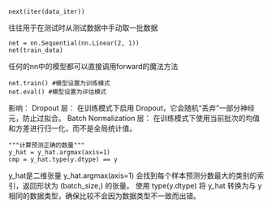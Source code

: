 
```
next(iter(data_iter))
```
往往用于在测试时从测试数据中手动取一批数据

```
net = nn.Sequential(nn.Linear(2, 1))
net(train_data)
```
任何的nn中的模型都可以直接调用forward的魔法方法

```
net.train() #模型设置为训练模式
net.eval() #模型设置为评估模式
```
影响：
Dropout 层：
在训练模式下启用 Dropout，它会随机“丢弃”一部分神经元，防止过拟合。
Batch Normalization 层：
在训练模式下使用当前批次的均值和方差进行归一化，而不是全局统计值。

```
"""计算预测正确的数量"""
y_hat = y_hat.argmax(axis=1)
cmp = y_hat.type(y.dtype) == y
```
y_hat是二维张量
y_hat.argmax(axis=1) 会找到每个样本预测分数最大的类别的索引，返回形状为 (batch_size,) 的张量。
使用 type(y.dtype) 将 y_hat 转换为与 y 相同的数据类型，确保比较不会因为数据类型不一致而出错。